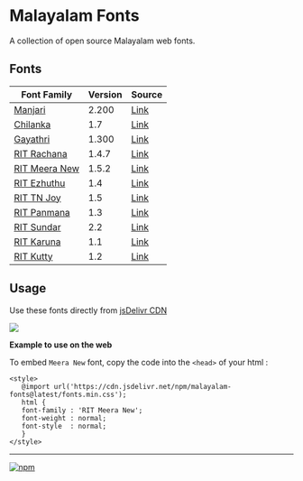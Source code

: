 # Malayalam Fonts
A collection of open source Malayalam web fonts.

## Fonts
| **Font Family** | **Version** | **Source** |
|---|---|---|
| [Manjari](fonts/Manjari/) | 2.200 | [Link](https://gitlab.com/smc/fonts/manjari) |
| [Chilanka](fonts/Chilanka/) | 1.7 | [Link](https://gitlab.com/smc/fonts/chilanka) |
| [Gayathri](fonts/Gayathri/) | 1.300 | [Link](https://gitlab.com/smc/fonts/gayathri) |
| [RIT Rachana](fonts/RIT-Rachana/) | 1.4.7 | [Link](https://gitlab.com/rit-fonts/RIT-Rachana) |
| [RIT Meera New](fonts/RIT-MeeraNew/) | 1.5.2 | [Link](https://gitlab.com/rit-fonts/MeeraNew) |
| [RIT Ezhuthu](fonts/RIT-Ezhuthu/) | 1.4 | [Link](https://gitlab.com/rit-fonts/ezhuthu) |
| [RIT TN Joy](fonts/RIT-TNJoy/) | 1.5 | [Link](https://gitlab.com/rit-fonts/tnjoy) |
| [RIT Panmana](fonts/RIT-Panmana/) | 1.3 | [Link](https://gitlab.com/rit-fonts/Panmana) |
| [RIT Sundar](fonts/RIT-Sundar/) | 2.2 | [Link](https://gitlab.com/rit-fonts/Sundar) |
| [RIT Karuna](fonts/RIT-Karuna/) | 1.1 | [Link](https://gitlab.com/rit-fonts/karuna) |
| [RIT Kutty](fonts/RIT-Kutty/) | 1.2 | [Link](https://gitlab.com/rit-fonts/Kutty) |

## Usage
Use these fonts directly from [jsDelivr CDN](https://www.jsdelivr.com/package/npm/malayalam-fonts)

[![](https://data.jsdelivr.com/v1/package/npm/malayalam-fonts/badge)](https://www.jsdelivr.com/package/npm/malayalam-fonts)

**Example to use on the web**

To embed `Meera New` font, copy the code into the `<head>` of your html :
````
<style>
   @import url('https://cdn.jsdelivr.net/npm/malayalam-fonts@latest/fonts.min.css');
   html {
   font-family : 'RIT Meera New';
   font-weight : normal;
   font-style  : normal;
   }
</style>
````
----
[![npm](https://img.shields.io/npm/v/malayalam-fonts?color=red)](https://www.npmjs.com/package/malayalam-fonts)